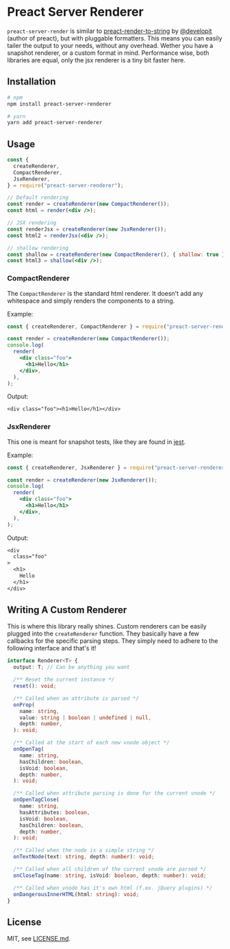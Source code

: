 # Preact Server Renderer

`preact-server-render` is similar to [preact-render-to-string](https://github.com/developit/preact-render-to-string)
by [@developit](https://github.com/developit/) (author of preact),
but with pluggable formatters. This means you can easily tailer the
output to your needs, without any overhead. Wether you have a
snapshot renderer, or a custom format in mind. Performance wise,
both libraries are equal, only the jsx renderer is a tiny bit faster
here.

## Installation

```bash
# npm
npm install preact-server-renderer

# yarn
yarn add preact-server-renderer
```

## Usage

```jsx
const {
  createRenderer,
  CompactRenderer,
  JsxRenderer,
} = require("preact-server-renderer");

// Default rendering
const render = createRenderer(new CompactRenderer());
const html = render(<div />);

// JSX rendering
const renderJsx = createRenderer(new JsxRenderer());
const html2 = renderJsx(<div />);

// shallow rendering
const shallow = createRenderer(new CompactRenderer(), { shallow: true });
const html3 = shallow(<div />);
```

### CompactRenderer

The `CompactRenderer` is the standard html renderer. It doesn't add any
whitespace and simply renders the components to a string.

Example:

```jsx
const { createRenderer, CompactRenderer } = require("preact-server-renderer");

const render = createRenderer(new CompactRenderer());
console.log(
  render(
    <div class="foo">
      <h1>Hello</h1>
    </div>,
  ),
);
```

Output:

```txt
<div class="foo"><h1>Hello</h1></div>
```

### JsxRenderer

This one is meant for snapshot tests, like they are found in [jest]().

Example:

```jsx
const { createRenderer, JsxRenderer } = require("preact-server-renderer");

const render = createRenderer(new JsxRenderer());
console.log(
  render(
    <div class="foo">
      <h1>Hello</h1>
    </div>,
  ),
);
```

Output:

```txt
<div
  class="foo"
>
  <h1>
    Hello
  </h1>
</div>
```

## Writing A Custom Renderer

This is where this library really shines. Custom renderers can be easily
plugged into the `createRenderer` function. They basically have a few callbacks
for the specific parsing steps. They simply need to adhere to the following
interface and that's it!

```ts
interface Renderer<T> {
  output: T; // Can be anything you want

  /** Reset the current instance */
  reset(): void;

  /** Called when an attribute is parsed */
  onProp(
    name: string,
    value: string | boolean | undefined | null,
    depth: number,
  ): void;

  /** Called at the start of each new vnode object */
  onOpenTag(
    name: string,
    hasChildren: boolean,
    isVoid: boolean,
    depth: number,
  ): void;

  /** Called when attribute parsing is done for the current vnode */
  onOpenTagClose(
    name: string,
    hasAttributes: boolean,
    isVoid: boolean,
    hasChildren: boolean,
    depth: number,
  ): void;

  /** Called when the node is a simple string */
  onTextNode(text: string, depth: number): void;

  /** Called when all children of the current vnode are parsed */
  onCloseTag(name: string, isVoid: boolean, depth: number): void;

  /** Called when vnode has it's own html (f.ex. jQuery plugins) */
  onDangerousInnerHTML(html: string): void;
}
```

## License

MIT, see [LICENSE.md](LICENSE.md).
